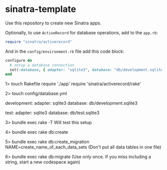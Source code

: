 # sinatra-template

Use this repository to create new Sinatra apps. 

Optionally, to use `ActiveRecord` for database operations, add to the `app.rb`:

```ruby
require "sinatra/activerecord"
```

And in the `config/environment.rb` file add this code block:

```ruby
configure do
  # setup a database connection
  set(:database, { adapter: "sqlite3", database: "db/development.sqlite3" })
end
```
1> touch Rakefile
require './app'
require 'sinatra/activerecord/rake'

2> touch config/database.yml

development:
  adapter: sqlite3
  database: db/development.sqlite3

test:
  adapter: sqlite3
  database: db/test.sqlite3

3> bundle exec rake -T
Will test this setup

4> bundle exec rake db:create

5> bundle exec rake db:create_migration NAME=create_name_of_each_data_sets
(Don't put all data tables in one file)

6> bundle exec rake db:migrate
(Use only once. If you miss including a string, start a new codespace again)

